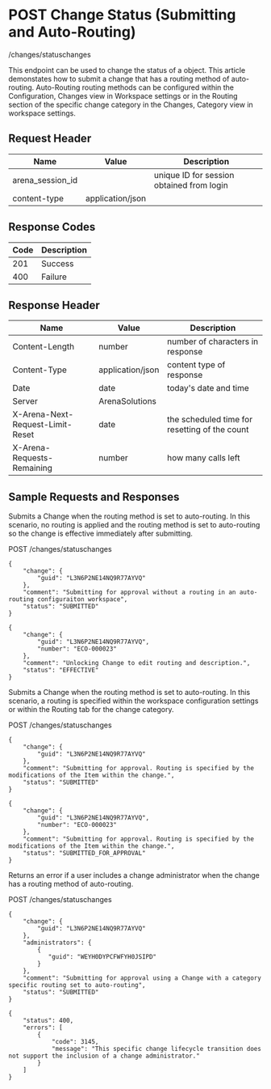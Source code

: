 # POST Change Status (Submitting and Auto-Routing)


/changes/statuschanges

This endpoint can be used  to change the status of a  object. This article demonstates how to submit a change that has a routing method of auto\-routing. Auto\-Routing routing methods can be configured within the Configuration, Changes view in Workspace settings or in the Routing section of the specific change category in the Changes, Category view in workspace settings.

## Request Header

| Name | Value | Description |
|  --- |  --- |  --- | 
| arena_session_id |   | unique ID for session obtained from login |
| content\-type | application/json |   |

## Response Codes

| Code | Description |
|  --- |  --- | 
| 201 | Success |
| 400 | Failure |

## Response Header

| Name | Value | Description |
|  --- |  --- |  --- | 
| Content\-Length | number | number of characters in response |
| Content\-Type | application/json | content type of response |
| Date | date | today's date and time |
| Server | ArenaSolutions |   |
| X\-Arena\-Next\-Request\-Limit\-Reset  | date | the scheduled time for resetting of the count |
| X\-Arena\-Requests\-Remaining  | number | how many calls left |

## Sample Requests and Responses
Submits a Change when the routing method is set to auto\-routing. In this scenario, no routing is applied and the routing method is set to auto\-routing so the change is effective immediately after submitting.



POST /changes/statuschanges



```
{
    "change": {
        "guid": "L3N6P2NE14NQ9R77AYVQ"
    },
    "comment": "Submitting for approval without a routing in an auto-routing configuraiton workspace",
    "status": "SUBMITTED"
}
```


```
{
    "change": {
        "guid": "L3N6P2NE14NQ9R77AYVQ",
        "number": "ECO-000023"
    },
    "comment": "Unlocking Change to edit routing and description.",
    "status": "EFFECTIVE"
}
```
Submits a Change when the routing method is set to auto\-routing. In this scenario, a routing is specified within the workspace configuration settings or within the Routing tab for the change category.



POST /changes/statuschanges



```
{
    "change": {
        "guid": "L3N6P2NE14NQ9R77AYVQ"
    },
    "comment": "Submitting for approval. Routing is specified by the modifications of the Item within the change.",
    "status": "SUBMITTED"
}
```


```
{
    "change": {
        "guid": "L3N6P2NE14NQ9R77AYVQ",
        "number": "ECO-000023"
    },
    "comment": "Submitting for approval. Routing is specified by the modifications of the Item within the change.",
    "status": "SUBMITTED_FOR_APPROVAL"
}
```
Returns an error if a user includes a change administrator when the change has a routing method of auto\-routing.



POST /changes/statuschanges



```
{
    "change": {
        "guid": "L3N6P2NE14NQ9R77AYVQ"
    },
    "administrators": {
        {
           "guid": "WEYH0DYPCFWFYH0JSIPD"
        }
    },
    "comment": "Submitting for approval using a Change with a category specific routing set to auto-routing",
    "status": "SUBMITTED"
}
```


```
{
    "status": 400,
    "errors": [
        {
            "code": 3145,
            "message": "This specific change lifecycle transition does not support the inclusion of a change administrator."
        }
    ]
}
```
